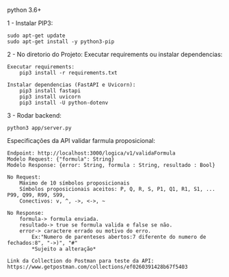 python 3.6+

1 - Instalar PIP3:

    sudo apt-get update
    sudo apt-get install -y python3-pip

2 - No diretorio do Projeto: Executar requirements ou instalar dependencias:

    Executar requirements:
        pip3 install -r requirements.txt

    Instalar dependencias (FastAPI e Uvicorn):
        pip3 install fastapi
        pip3 install uvicorn
        pip3 install -U python-dotenv

3 - Rodar backend:

    python3 app/server.py

Especificações da API validar farmula proposicional:

    Endpoint: http://localhost:3000/logica/v1/validaFormula
    Modelo Request: {"formula": String}
    Modelo Response: {error: String, formula : String, resultado : Bool}

    No Request:
        Máximo de 10 símbolos proposicionais
        Símbolos proposicionais aceitos: P, Q, R, S, P1, Q1, R1, S1, ... P99, Q99, R99, S99,
        Conectivos: v, ^, ->, <->, ~

    No Response:
        formula-> formula enviada.
        resultado-> true se formula valida e false se não.
        error-> caractere errado ou motivo do erro.
            Ex:"Numero de parenteses abertos:7 diferente do numero de fechados:8", "->)", "#"
            *Sujeito a alteração*

    Link da Collection do Postman para teste da API: https://www.getpostman.com/collections/ef0260391428b67f5403

